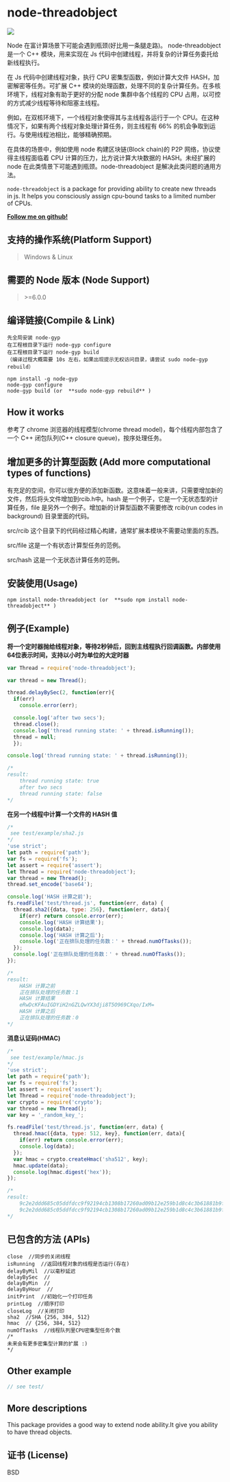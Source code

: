 # node-threadobject
![](http://admin.waketu.com/git-passing)

Node 在富计算场景下可能会遇到瓶颈(好比用一条腿走路)。 node-threadobject 是一个 C++ 模块，用来实现在 Js 代码中创建线程，并将复杂的计算任务委托给新线程执行。

在 Js 代码中创建线程对象，执行 CPU 密集型函数，例如计算大文件 HASH，加密解密等任务。可扩展 C++ 模块的处理函数，处理不同的复杂计算任务。在多核环境下，线程对象有助于更好的分配 node 集群中各个线程的 CPU 占用，以可控的方式减少线程等待和阻塞主线程。

例如，在双核环境下，一个线程对象使得其与主线程各运行于一个 CPU。在这种情况下，如果有两个线程对象处理计算任务，则主线程有 66% 的机会争取到运行。与使用线程池相比，能够精确预期。

在具体的场景中，例如使用 node 构建区块链(Block chain)的 P2P 网络，协议使得主线程面临着 CPU 计算的压力，比方说计算大块数据的 HASH。未经扩展的 node 在此类情景下可能遇到瓶颈。node-threadobject 是解决此类问题的通用方法。

`node-threadobject` is a package for providing ability to create new threads in js. It helps you consciously assign cpu-bound tasks to a limited number of CPUs.

**[Follow me on github!](https://github.com/classfellow/node-threadobject)**

## 支持的操作系统(Platform Support)
> Windows & Linux

## 需要的 Node 版本 (Node Support)
> \>=6.0.0

## 编译链接(Compile & Link)
```
先全局安装 node-gyp
在工程根目录下运行 node-gyp configure
在工程根目录下运行 node-gyp build
（编译过程大概需要 10s 左右，如果出现提示无权访问目录，请尝试 sudo node-gyp rebuild）

npm install -g node-gyp
node-gyp configure
node-gyp build (or  **sudo node-gyp rebuild** )
```

## How it works

参考了 chrome 浏览器的线程模型(chrome thread model)，每个线程内部包含了一个 C++ 闭包队列(C++ closure queue)，按序处理任务。

## 增加更多的计算型函数 (Add more computational types of functions)

有充足的空间，你可以很方便的添加新函数。这意味着一般来讲，只需要增加新的文件，然后将头文件增加到rcib.h中。hash 是一个例子，它是一个无状态型的计算任务，file 是另外一个例子。增加新的计算型函数不需要修改 rcib(run codes in background) 目录里面的代码。

src/rcib 这个目录下的代码经过精心构建，通常扩展本模块不需要动里面的东西。

src/file 这是一个有状态计算型任务的范例。

src/hash 这是一个无状态计算任务的范例。

## 安装使用(Usage)
```
npm install node-threadobject (or  **sudo npm install node-threadobject** )
```

## 例子(Example)

**将一个定时器抛给线程对象，等待2秒钟后，回到主线程执行回调函数。内部使用64位表示时间，支持以小时为单位的大定时器**
```js
var Thread = require('node-threadobject');

var thread = new Thread();

thread.delayBySec(2, function(err){
  if(err) 
    console.error(err);

  console.log('after two secs');
  thread.close();
  console.log('thread running state: ' + thread.isRunning());  
  thread = null;
  });

console.log('thread running state: ' + thread.isRunning());

/*
result:
    thread running state: true
    after two secs
    thread running state: false
*/
```
**在另一个线程中计算一个文件的 HASH 值**
```js
/*
 see test/example/sha2.js
*/
'use strict';
let path = require('path');
var fs = require('fs');
let assert = require('assert');
let Thread = require('node-threadobject');
var thread = new Thread();
thread.set_encode('base64');

console.log('HASH 计算之前');
fs.readFile('test/thread.js', function(err, data) {
  thread.sha2({data, type: 256}, function(err, data){
    if(err) return console.error(err);
    console.log('HASH 计算结果');
    console.log(data);
    console.log('HASH 计算之后');
    console.log('正在排队处理的任务数：' + thread.numOfTasks());
  });
  console.log('正在排队处理的任务数：' + thread.numOfTasks());
});

/*
result:
    HASH 计算之前
    正在排队处理的任务数：1
    HASH 计算结果
    eRwDcKFAuIGDYiH2nGZLQwYX3dji8T5O969CXqo/IxM=
    HASH 计算之后
    正在排队处理的任务数：0
*/
```
**消息认证码(HMAC)**
```js
/*
 see test/example/hmac.js
*/
'use strict';
let path = require('path');
var fs = require('fs');
let assert = require('assert');
let Thread = require('node-threadobject');
var crypto = require('crypto');
var thread = new Thread();
var key = '_random_key_';

fs.readFile('test/thread.js', function(err, data) {
  thread.hmac({data, type: 512, key}, function(err, data){
    if(err) return console.error(err);
    console.log(data);
  });
  var hmac = crypto.createHmac('sha512', key);
  hmac.update(data);
  console.log(hmac.digest('hex'));
});

/*
result:
    9c2e2ddd685c05ddfdcc9f92194cb1308b17260ad09b12e259b1d8c4c3b61881b9faa10891f28f718a502347815d795793318c094edb504c5ac19ca0f5521895
    9c2e2ddd685c05ddfdcc9f92194cb1308b17260ad09b12e259b1d8c4c3b61881b9faa10891f28f718a502347815d795793318c094edb504c5ac19ca0f5521895
*/
```

## 已包含的方法 (APIs)
```
close  //同步的关闭线程
isRunning  //返回线程对象的线程是否运行(存在)
delayByMil  //以毫秒延迟
delayBySec  //
delayByMin  //
delayByHour  //
initPrint  //初始化一个打印任务
printLog  //顺序打印
closeLog  //关闭打印
sha2  //SHA {256, 384, 512}
hmac  // {256, 384, 512}
numOfTasks  //线程队列里CPU密集型任务个数
/*
未来会有更多密集型计算的扩展 :)
*/
```

## Other example
```js
// see test/
```
## More descriptions

This package provides a good way to extend node ability.It give you ability to have thread objects.

## 证书 (License)

BSD